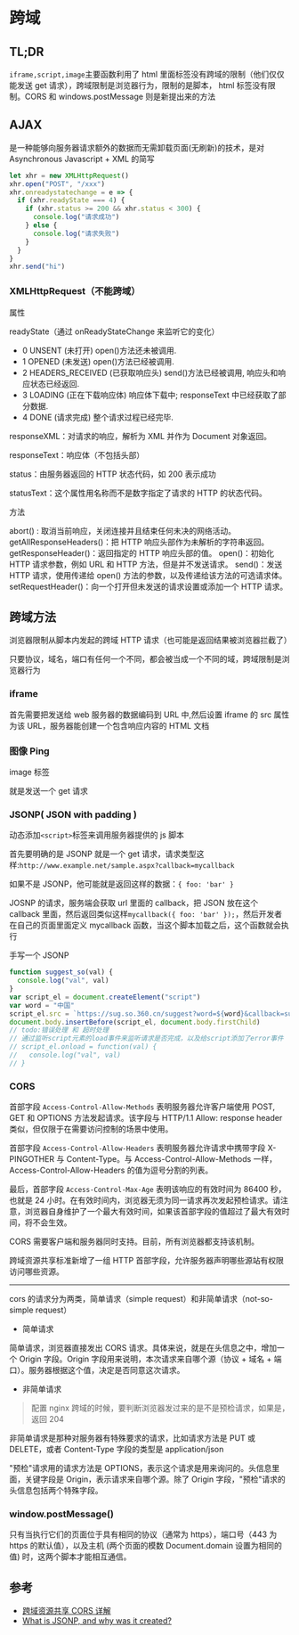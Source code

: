# 跨域

## TL;DR

`iframe,script,image`主要函数利用了 html 里面标签没有跨域的限制（他们仅仅能发送 get 请求），跨域限制是浏览器行为，限制的是脚本， html 标签没有限制。CORS 和 windows.postMessage 则是新提出来的方法

## AJAX

是一种能够向服务器请求额外的数据而无需卸载页面(无刷新)的技术，是对 Asynchronous Javascript + XML 的简写

```js
let xhr = new XMLHttpRequest()
xhr.open("POST", "/xxx")
xhr.onreadystatechange = e => {
  if (xhr.readyState === 4) {
    if (xhr.status >= 200 && xhr.status < 300) {
      console.log("请求成功")
    } else {
      console.log("请求失败")
    }
  }
}
xhr.send("hi")
```

### XMLHttpRequest（不能跨域）

属性

readyState（通过 onReadyStateChange 来监听它的变化）

- 0 UNSENT (未打开) open()方法还未被调用.
- 1 OPENED (未发送) open()方法已经被调用.
- 2 HEADERS_RECEIVED (已获取响应头) send()方法已经被调用, 响应头和响应状态已经返回.
- 3 LOADING (正在下载响应体) 响应体下载中; responseText 中已经获取了部分数据.
- 4 DONE (请求完成) 整个请求过程已经完毕.

responseXML：对请求的响应，解析为 XML 并作为 Document 对象返回。

responseText：响应体（不包括头部）

status：由服务器返回的 HTTP 状态代码，如 200 表示成功

statusText：这个属性用名称而不是数字指定了请求的 HTTP 的状态代码。

方法

abort() : 取消当前响应，关闭连接并且结束任何未决的网络活动。
getAllResponseHeaders()：把 HTTP 响应头部作为未解析的字符串返回。
getResponseHeader()：返回指定的 HTTP 响应头部的值。
open()：初始化 HTTP 请求参数，例如 URL 和 HTTP 方法，但是并不发送请求。
send()：发送 HTTP 请求，使用传递给 open() 方法的参数，以及传递给该方法的可选请求体。
setRequestHeader()：向一个打开但未发送的请求设置或添加一个 HTTP 请求。

## 跨域方法

浏览器限制从脚本内发起的跨域 HTTP 请求（也可能是返回结果被浏览器拦截了）

只要协议，域名，端口有任何一个不同，都会被当成一个不同的域，跨域限制是浏览器行为

### iframe

首先需要把发送给 web 服务器的数据编码到 URL 中,然后设置 iframe 的 src 属性为该 URL，服务器能创建一个包含响应内容的 HTML 文档

### 图像 Ping

image 标签

就是发送一个 get 请求

### JSONP( JSON with padding )

动态添加`<script>`标签来调用服务器提供的 js 脚本

首先要明确的是 JSONP 就是一个 get 请求，请求类型这样:`http://www.example.net/sample.aspx?callback=mycallback`

如果不是 JSONP，他可能就是返回这样的数据：`{ foo: 'bar' }`

JOSNP 的请求，服务端会获取 url 里面的 callback，把 JSON 放在这个 callback 里面，然后返回类似这样`mycallback({ foo: 'bar' });`，然后开发者在自己的页面里面定义 mycallback 函数，当这个脚本加载之后，这个函数就会执行

手写一个 JSONP

```js
function suggest_so(val) {
  console.log("val", val)
}
var script_el = document.createElement("script")
var word = "中国"
script_el.src = `https://sug.so.360.cn/suggest?word=${word}&callback=suggest_so&encodein=utf-8&encodeout=utf-8&format=json&fields=word`
document.body.insertBefore(script_el, document.body.firstChild)
// todo:错误处理 和 超时处理
// 通过监听script元素的load事件来监听请求是否完成，以及给script添加了error事件
// script_el.onload = function(val) {
//   console.log("val", val)
// }
```

### CORS

首部字段 `Access-Control-Allow-Methods` 表明服务器允许客户端使用 POST, GET 和 OPTIONS 方法发起请求。该字段与 HTTP/1.1 Allow: response header 类似，但仅限于在需要访问控制的场景中使用。

首部字段 `Access-Control-Allow-Headers` 表明服务器允许请求中携带字段 X-PINGOTHER 与 Content-Type。与 Access-Control-Allow-Methods 一样，Access-Control-Allow-Headers 的值为逗号分割的列表。

最后，首部字段 `Access-Control-Max-Age` 表明该响应的有效时间为 86400 秒，也就是 24 小时。在有效时间内，浏览器无须为同一请求再次发起预检请求。请注意，浏览器自身维护了一个最大有效时间，如果该首部字段的值超过了最大有效时间，将不会生效。

CORS 需要客户端和服务器同时支持。目前，所有浏览器都支持该机制。

跨域资源共享标准新增了一组 HTTP 首部字段，允许服务器声明哪些源站有权限访问哪些资源。

---

cors 的请求分为两类，简单请求（simple request）和非简单请求（not-so-simple request）

- 简单请求

简单请求，浏览器直接发出 CORS 请求。具体来说，就是在头信息之中，增加一个 Origin 字段。Origin 字段用来说明，本次请求来自哪个源（协议 + 域名 + 端口）。服务器根据这个值，决定是否同意这次请求。

- 非简单请求

> 配置 nginx 跨域的时候，要判断浏览器发过来的是不是预检请求，如果是，返回 204

非简单请求是那种对服务器有特殊要求的请求，比如请求方法是 PUT 或 DELETE，或者 Content-Type 字段的类型是 application/json

"预检"请求用的请求方法是 OPTIONS，表示这个请求是用来询问的。头信息里面，关键字段是 Origin，表示请求来自哪个源。除了 Origin 字段，"预检"请求的头信息包括两个特殊字段。

### window.postMessage()

只有当执行它们的页面位于具有相同的协议（通常为 https），端口号（443 为 https 的默认值），以及主机 (两个页面的模数 Document.domain 设置为相同的值) 时，这两个脚本才能相互通信。

## 参考

- [跨域资源共享 CORS 详解](http://www.ruanyifeng.com/blog/2016/04/cors.html)
- [What is JSONP, and why was it created?](https://stackoverflow.com/questions/2067472/what-is-jsonp-and-why-was-it-created)
